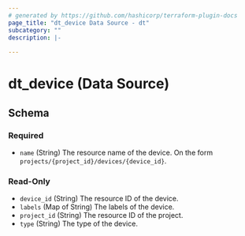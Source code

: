 ```yaml
---
# generated by https://github.com/hashicorp/terraform-plugin-docs
page_title: "dt_device Data Source - dt"
subcategory: ""
description: |-
  
---
```


# dt_device (Data Source)





<!-- schema generated by tfplugindocs -->
## Schema

### Required

- `name` (String) The resource name of the device. On the form `projects/{project_id}/devices/{device_id}`.

### Read-Only

- `device_id` (String) The resource ID of the device.
- `labels` (Map of String) The labels of the device.
- `project_id` (String) The resource ID of the project.
- `type` (String) The type of the device.
